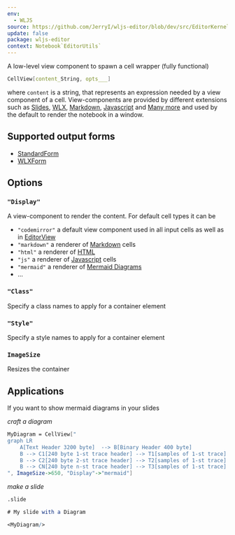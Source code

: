 ```yaml
---
env:
  - WLJS
source: https://github.com/JerryI/wljs-editor/blob/dev/src/EditorKernel.wl
update: false
package: wljs-editor
context: Notebook`EditorUtils`
---
```

A low-level view component to spawn a cell wrapper (fully functional) 

```mathematica
CellView[content_String, opts___]
```

where `content` is a string, that represents an expression needed by a view component of a cell. View-components are provided by different extensions such as [Slides](frontend/Exporting/Slides.md), [WLX](frontend/Cell%20types/WLX.md), [Markdown](frontend/Cell%20types/Markdown.md), [Javascript](frontend/Cell%20types/Javascript.md) and [Many more](frontend/Cell%20types/Many%20more.md) and used by the default to render the notebook in a window.

## Supported output forms
- [StandardForm](frontend/Reference/Decorations/StandardForm.md)
- [WLXForm](frontend/Reference/Decorations/WLXForm.md)

## Options
### `"Display"`
A view-component to render the content. For default cell types it can be
- `"codemirror"` a default view component used in all input cells as well as in [EditorView](frontend/Reference/GUI/EditorView.md)
- `"markdown"` a renderer of [Markdown](frontend/Cell%20types/Markdown.md) cells
- `"html"` a renderer of [HTML](frontend/Cell%20types/HTML.md)
- `"js"` a renderer of [Javascript](frontend/Cell%20types/Javascript.md) cells
- `"mermaid"` a renderer of [Mermaid Diagrams](frontend/Cell%20types/Many%20more.md)
- ...

### `"Class"`
Specify a class names to apply for a container element

### `"Style"`
Specify a style names to apply for a container element

### `ImageSize`
Resizes the container


## Applications
If you want to show mermaid diagrams in your slides

*craft a diagram*
```mathematica
MyDiagram = CellView["
graph LR
    A[Text Header 3200 byte]  --> B[Binary Header 400 byte]
    B --> C1[240 byte 1-st trace header] --> T1[samples of 1-st trace]
    B --> C2[240 byte 2-st trace header] --> T2[samples of 1-st trace]
    B --> CN[240 byte n-st trace header] --> T3[samples of 1-st trace] 
", ImageSize->650, "Display"->"mermaid"] 
```

*make a slide*
```mathematica
.slide

# My slide with a Diagram

<MyDiagram/>
```





